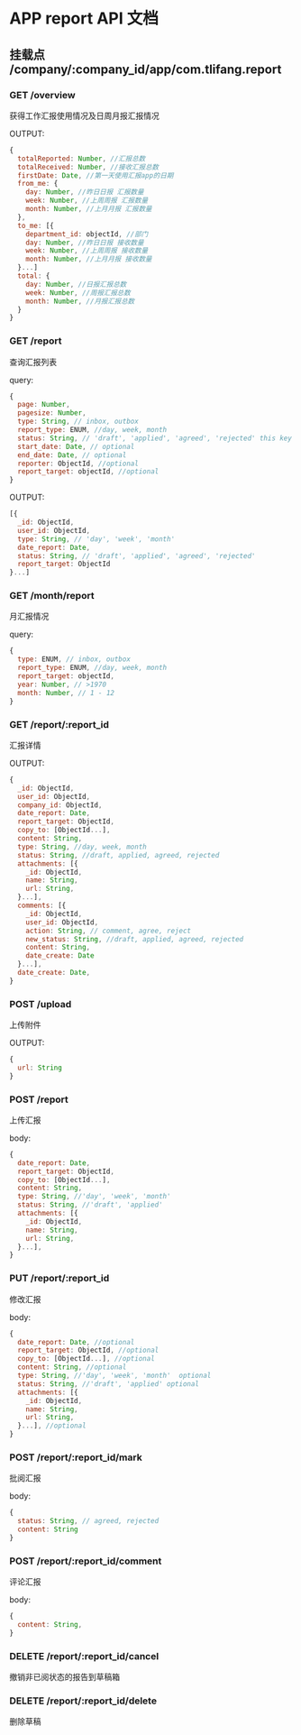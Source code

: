 # APP report API 文档

## 挂载点 /company/:company_id/app/com.tlifang.report

### GET /overview

获得工作汇报使用情况及日周月报汇报情况

OUTPUT:
```javascript
{
  totalReported: Number, //汇报总数
  totalReceived: Number, //接收汇报总数
  firstDate: Date, //第一天使用汇报app的日期
  from_me: {
    day: Number, //昨日日报 汇报数量
    week: Number, //上周周报 汇报数量
    month: Number, //上月月报 汇报数量
  },
  to_me: [{
    department_id: objectId, //部门
    day: Number, //昨日日报 接收数量
    week: Number, //上周周报 接收数量
    month: Number, //上月月报 接收数量
  }...]
  total: {
    day: Number, //日报汇报总数
    week: Number, //周报汇报总数
    month: Number, //月报汇报总数
  }
}
```

### GET /report

查询汇报列表

query:
```javascript
{
  page: Number,
  pagesize: Number,
  type: String, // inbox, outbox
  report_type: ENUM, //day, week, month
  status: String, // 'draft', 'applied', 'agreed', 'rejected' this key is optional
  start_date: Date, // optional
  end_date: Date, // optional
  reporter: ObjectId, //optional
  report_target: objectId, //optional
}
```

OUTPUT:
```javascript
[{
  _id: ObjectId,
  user_id: ObjectId,
  type: String, // 'day', 'week', 'month'
  date_report: Date,
  status: String, // 'draft', 'applied', 'agreed', 'rejected'
  report_target: ObjectId
}...]
```

### GET /month/report

月汇报情况

query:
```javascript
{
  type: ENUM, // inbox, outbox
  report_type: ENUM, //day, week, month
  report_target: objectId,
  year: Number, // >1970
  month: Number, // 1 - 12
}
```

### GET /report/:report_id

汇报详情

OUTPUT:
```javascript
{
  _id: ObjectId,
  user_id: ObjectId,
  company_id: ObjectId,
  date_report: Date,
  report_target: ObjectId,
  copy_to: [ObjectId...],
  content: String,
  type: String, //day, week, month
  status: String, //draft, applied, agreed, rejected
  attachments: [{
    _id: ObjectId,
    name: String,
    url: String,
  }...],
  comments: [{
    _id: ObjectId,
    user_id: ObjectId,
    action: String, // comment, agree, reject
    new_status: String, //draft, applied, agreed, rejected
    content: String,
    date_create: Date
  }...],  
  date_create: Date,
}
```

### POST /upload

上传附件

OUTPUT:
```javascript
{
  url: String
}
```

### POST /report

上传汇报

body:
```javascript
{
  date_report: Date,
  report_target: ObjectId,
  copy_to: [ObjectId...],
  content: String,
  type: String, //'day', 'week', 'month'
  status: String, //'draft', 'applied'
  attachments: [{
    _id: ObjectId,
    name: String,
    url: String,
  }...],
}
```

### PUT /report/:report_id

修改汇报

body:
```javascript
{
  date_report: Date, //optional
  report_target: ObjectId, //optional
  copy_to: [ObjectId...], //optional
  content: String, //optional
  type: String, //'day', 'week', 'month'  optional
  status: String, //'draft', 'applied' optional
  attachments: [{
    _id: ObjectId,
    name: String,
    url: String,
  }...], //optional
}
```

### POST /report/:report_id/mark

批阅汇报

body:
```javascript
{
  status: String, // agreed, rejected
  content: String
}
```

### POST /report/:report_id/comment

评论汇报

body:
```javascript
{
  content: String,
}
```

### DELETE /report/:report_id/cancel

撤销非已阅状态的报告到草稿箱

### DELETE /report/:report_id/delete

删除草稿
